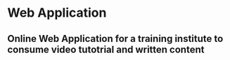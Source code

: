 # Web Application 
## Online Web Application for a training institute to consume video tutotrial and written content

 
